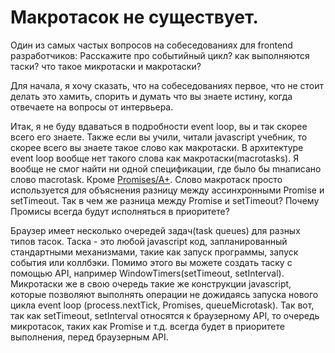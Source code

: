 # Макротасок не существует.

Один из самых частых вопросов на собеседованиях для frontend разработчиков: Расскажите про событийный цикл? как выполняются таски? что такое микротаски и макротаски?

Для начала, я хочу сказать, что на собеседованиях первое, что не стоит делать это хамить, спорить и думать что вы знаете истину, когда отвечаете на вопросы от интервьера.

Итак, я не буду вдаваться в подробности event loop, вы и так скорее всего его знаете. Также если вы учили, читали javascript учебник, то скорее всего вы знаете такое слово как макротаски. В архитектуре event loop вообще нет такого слова как макротаски(macrotasks). Я вообще не смог найти ни одной спецификации, где было бы  mнаписано слово macrotask. Кроме [Promises/A+](https://promisesaplus.com/). Слово макротаск просто используется для объяснения разницу между ассинхронными Promise и setTimeout. Так в чем же разница между Promise и setTimeout? Почему Промисы всегда будут исполняться в приоритете?

Браузер имеет несколько очередей задач(task queues) для разных типов тасок. Таска - это любой javascript код, запланированный стандартными механизмами, такие как запуск программы, запуск события или коллбэки. Помимо этого вы можете создать таску с помощью API, например WindowTimers(setTimeout, setInterval). Микротаски же в свою очередь такие же конструкции javascript, которые позволяют выполнять операции не дожидаясь запуска нового цикла event loop (process.nextTick, Promises, queueMicrotask). Так вот, так как setTimeout, setInterval относятся к браузерному API, то очередь микротасок, таких как Promise и т.д. всегда будет в приоритете выполнения, перед браузерным API.
